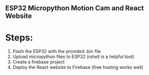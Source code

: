 ## ESP32 Micropython Motion Cam and React Website





# Steps:
1. Flash the ESP32 with the provided .bin file
2. Upload micropython files to ESP32 (rshell is a helpful tool)
3. Create a firebase project
4. Deploy the React website to Firebase (free hosting works well)
